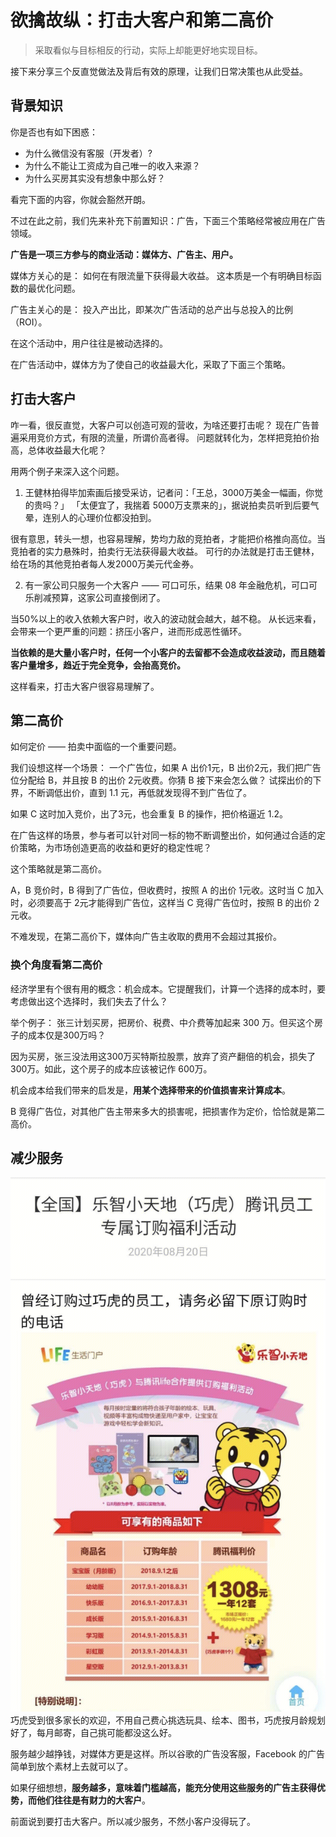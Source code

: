 # 欲擒故纵：打击大客户和第二高价

> 采取看似与目标相反的行动，实际上却能更好地实现目标。

接下来分享三个反直觉做法及背后有效的原理，让我们日常决策也从此受益。


## 背景知识

你是否也有如下困惑：
- 为什么微信没有客服（开发者）?
- 为什么不能让工资成为自己唯一的收入来源？
- 为什么买房其实没有想象中那么好？

看完下面的内容，你就会豁然开朗。

不过在此之前，我们先来补充下前置知识：广告，下面三个策略经常被应用在广告领域。

**广告是一项三方参与的商业活动：媒体方、广告主、用户。**

媒体方关心的是：
如何在有限流量下获得最大收益。 这本质是一个有明确目标函数的最优化问题。

广告主关心的是：
投入产出比，即某次广告活动的总产出与总投入的比例（ROI）。

在这个活动中，用户往往是被动选择的。

在广告活动中，媒体方为了使自己的收益最大化，采取了下面三个策略。

## 打击大客户
咋一看，很反直觉，大客户可以创造可观的营收，为啥还要打击呢？
现在广告普遍采用竞价方式，有限的流量，所谓价高者得。
问题就转化为，怎样把竞拍价抬高，总体收益最大化呢？

用两个例子来深入这个问题。
1. 王健林拍得毕加索画后接受采访，记者问：「王总，3000万美金一幅画，你觉的贵吗？」
「太便宜了，我揣着 5000万支票来的」，据说拍卖员听到后要气晕，连别人的心理价位都没拍到。

很有意思，转头一想，也容易理解，势均力敌的竞拍者，才能把价格推向高位。当竞拍者的实力悬殊时，拍卖行无法获得最大收益。
可行的办法就是打击王健林，给在场的其他竞拍者每人发2000万美元代金券。

2. 有一家公司只服务一个大客户 —— 可口可乐，结果 08 年金融危机，可口可乐削减预算，这家公司直接倒闭了。

当50%以上的收入依赖大客户时，收入的波动就会越大，越不稳。
从长远来看，会带来一个更严重的问题：挤压小客户，进而形成恶性循环。

**当依赖的是大量小客户时，任何一个小客户的去留都不会造成收益波动，而且随着客户量增多，趋近于完全竞争，会抬高竞价。**


这样看来，打击大客户很容易理解了。

## 第二高价

如何定价 —— 拍卖中面临的一个重要问题。

我们设想这样一个场景：
一个广告位，如果 A 出价1元，B 出价2元，我们把广告位分配给 B，并且按 B 的出价 2元收费。你猜 B 接下来会怎么做？
试探出价的下界，不断调低出价，直到 1.1 元，再低就发现得不到广告位了。

如果 C 这时加入竞价，出了3元，也会重复 B 的操作，把价格逼近 1.2。

在广告这样的场景，参与者可以针对同一标的物不断调整出价，如何通过合适的定价策略，为市场创造更高的收益和更好的稳定性呢？

这个策略就是第二高价。

A，B 竞价时，B 得到了广告位，但收费时，按照 A 的出价 1元收。这时当 C 加入时，必须要高于 2元才能得到广告位，这样当 C 竞得广告位时，按照 B 的出价 2元收。

不难发现，在第二高价下，媒体向广告主收取的费用不会超过其报价。


### 换个角度看第二高价

经济学里有个很有用的概念：机会成本。它提醒我们，计算一个选择的成本时，要考虑做出这个选择时，我们失去了什么？

举个例子：
张三计划买房，把房价、税费、中介费等加起来 300 万。但买这个房子的成本仅是300万吗？

因为买房，张三没法用这300万买特斯拉股票，放弃了资产翻倍的机会，损失了 300万。如此，这个房子的成本应该被记作 600万。


机会成本给我们带来的启发是，**用某个选择带来的价值损害来计算成本**。

B 竞得广告位，对其他广告主带来多大的损害呢，把损害作为定价，恰恰就是第二高价。


## 减少服务
![enter image description here#360px #610px](./image.png)
巧虎受到很多家长的欢迎，不用自己费心挑选玩具、绘本、图书，巧虎按月龄规划好了，每月邮寄，自己挑可能都没这么好。

服务越少越挣钱，对媒体方更是这样。所以谷歌的广告没客服，Facebook 的广告简单到放个素材上去就可以了。

如果仔细想想，**服务越多，意味着门槛越高，能充分使用这些服务的广告主获得优势，而他们往往是有财力的大客户**。

前面说到要打击大客户。所以减少服务，不然小客户没得玩了。
